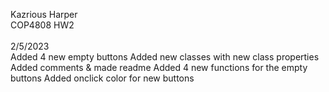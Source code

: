 Kazrious Harper <br>
COP4808 HW2 <br><br>
2/5/2023 <br>
Added 4 new empty buttons
Added new classes with new class properties
Added comments & made readme 
Added 4 new functions for the empty buttons
Added onclick color for new buttons
